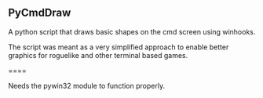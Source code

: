 PyCmdDraw
----

A python script that draws basic shapes on the cmd screen using winhooks. 

The script was meant as a very simplified approach to enable better graphics for roguelike and other terminal based games.

====

Needs the pywin32 module to function properly.
